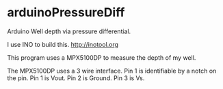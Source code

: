arduinoPressureDiff
===================

Arduino Well depth via pressure differential.

I use INO to build this.  http://inotool.org

This program uses a MPX5100DP to measure the depth of my well.

The MPX5100DP uses a 3 wire interface.  Pin 1 is identifiable by a notch on the
pin.  Pin 1 is Vout.  Pin 2 is Ground.  Pin 3 is Vs.



